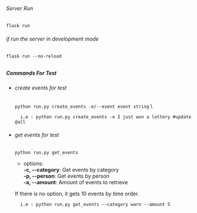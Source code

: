 ###### Server Run
 `flask run`
 
###### if run the server in development mode
`flask run --no-reload`

##
##### Commands For Test
- ###### create events for test
    `python run.py create_events -e/--event event string` \

        i.e : python run.py create_events -e I just won a lottery #update @all   

- ###### get events for test
    `python run.py get_events` 
     -  options: \
      **-c,  --category**: Get events by category \
      **-p,  --person**: Get events by person \
      **-a,  --amount**: Amount of events to retrieve
      
     If there is no option, it gets 10 events by time order.
     
        i.e : python run.py get_events --category warn --amount 5